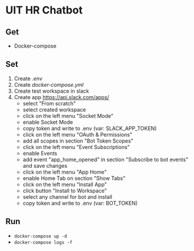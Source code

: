 # UIT HR Chatbot

## Get

* Docker-compose

## Set

1. Create _.env_
2. Create _docker-compose.yml_
3. Create test workspace in slack
4. Create app https://api.slack.com/apps/
    * select "From scratch"
    * select created workspace
    * click on the left menu "Socket Mode"
    * enable Socket Mode
    * copy token and write to .env (var: SLACK_APP_TOKEN)
    * click on the left menu "OAuth & Permissions"
    * add all scopes in section "Bot Token Scopes" 
    * click on the left menu "Event Subscriptions"
    * enable Events
    * add event "app_home_opened" in section "Subscribe to bot events" and save changes
    * click on the left menu "App Home"
    * enable Home Tab on section "Show Tabs"
    * click on the left menu "Install App" 
    * click button "Install to Workspace"
    * select any channel for bot and install
    * copy token and write to .env (var: BOT_TOKEN)

## Run

* `docker-compose up -d`
*  `docker-compose logs -f`